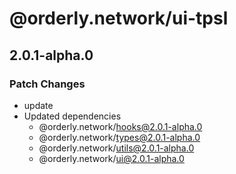 # @orderly.network/ui-tpsl

## 2.0.1-alpha.0

### Patch Changes

- update
- Updated dependencies
  - @orderly.network/hooks@2.0.1-alpha.0
  - @orderly.network/types@2.0.1-alpha.0
  - @orderly.network/utils@2.0.1-alpha.0
  - @orderly.network/ui@2.0.1-alpha.0
